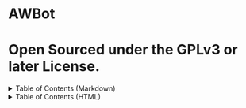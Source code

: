 # AWBot

# Open Sourced under the GPLv3 or later License.


<details>
<summary>Table of Contents (Markdown)</summary>

- [AWBot](#awbot)
- [License](#open-sourced-under-the-gplv3-or-later-license)
- [Table of Contents](#table-of-contents)
</details>

<details>
<summary>Table of Contents (HTML)</summary>

<ul>
  <li><a href="#awbot">AWBot</a></li>
  <li><a href="#open-sourced-under-the-gplv3-or-later-license">License</a></li>
  <li><a href="#table-of-contents">Table of Contents</a></li>
</ul>
</details>
